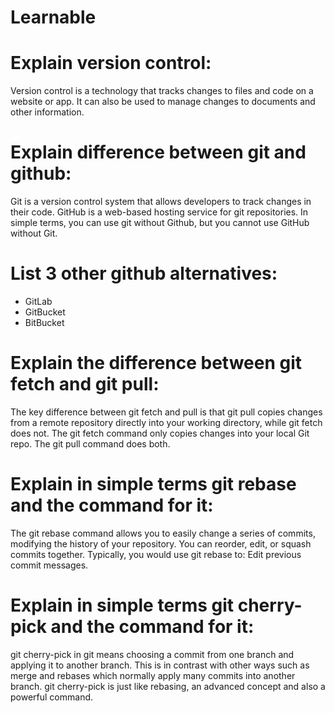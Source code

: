 # Learnable

# Explain version control:

Version control is a technology that tracks changes to files and code on a website or app. It can also be used to manage changes to documents and other information.

# Explain difference between git and github:

Git is a version control system that allows developers to track changes in their code. GitHub is a web-based hosting service for git repositories. In simple terms, you can use git without Github, but you cannot use GitHub without Git.

# List 3 other github alternatives:

- GitLab
- GitBucket
- BitBucket

# Explain the difference between git fetch and git pull:

The key difference between git fetch and pull is that git pull copies changes from a remote repository directly into your working directory, while git fetch does not. The git fetch command only copies changes into your local Git repo. The git pull command does both.

# Explain in simple terms git rebase and the command for it:

The git rebase command allows you to easily change a series of commits, modifying the history of your repository. You can reorder, edit, or squash commits together. Typically, you would use git rebase to: Edit previous commit messages.

# Explain in simple terms git cherry-pick and the command for it:

git cherry-pick in git means choosing a commit from one branch and applying it to another branch. This is in contrast with other ways such as merge and rebases which normally apply many commits into another branch. git cherry-pick is just like rebasing, an advanced concept and also a powerful command.
